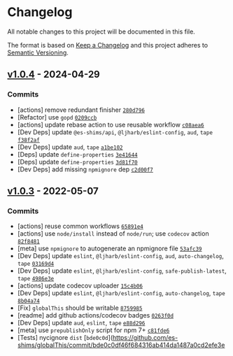 # Changelog

All notable changes to this project will be documented in this file.

The format is based on [Keep a Changelog](https://keepachangelog.com/en/1.0.0/)
and this project adheres to [Semantic Versioning](https://semver.org/spec/v2.0.0.html).

## [v1.0.4](https://github.com/es-shims/globalThis/compare/v1.0.3...v1.0.4) - 2024-04-29

### Commits

- [actions] remove redundant finisher [`280d796`](https://github.com/es-shims/globalThis/commit/280d796f7cd61da47c026d8ec8dd88015d4ed95f)
- [Refactor] use `gopd` [`0209ccb`](https://github.com/es-shims/globalThis/commit/0209ccb2cd95b785e7e8868fab035cdc87216b58)
- [actions] update rebase action to use reusable workflow [`c08aea6`](https://github.com/es-shims/globalThis/commit/c08aea6240c3747cbc3e5f4d7c3eb740ec4f0627)
- [Dev Deps] update `@es-shims/api`, `@ljharb/eslint-config`, `aud`, `tape` [`f38f2af`](https://github.com/es-shims/globalThis/commit/f38f2af14797abbe466b428f0ce74843c43746d7)
- [Dev Deps] update `aud`, `tape` [`a1be102`](https://github.com/es-shims/globalThis/commit/a1be102c91da38830a45804de6a0582f752fe53f)
- [Deps] update `define-properties` [`3e41644`](https://github.com/es-shims/globalThis/commit/3e416444f87350a6df70bf778e95eb713c3011e6)
- [Deps] update `define-properties` [`3d81f70`](https://github.com/es-shims/globalThis/commit/3d81f7048ce35285e3e719b1f53fba02516e9811)
- [Dev Deps] add missing `npmignore` dep [`c2d00f7`](https://github.com/es-shims/globalThis/commit/c2d00f70d4c11cb2f035c398cb560db9677b6dc6)

## [v1.0.3](https://github.com/es-shims/globalThis/compare/v1.0.2...v1.0.3) - 2022-05-07

### Commits

- [actions] reuse common workflows [`65891e4`](https://github.com/es-shims/globalThis/commit/65891e4d285ae04e216ff01160cff861e0e41a4f)
- [actions] use `node/install` instead of `node/run`; use `codecov` action [`82f8481`](https://github.com/es-shims/globalThis/commit/82f84815027f666f625e1ccb41f723800a05d016)
- [meta] use `npmignore` to autogenerate an npmignore file [`53afc39`](https://github.com/es-shims/globalThis/commit/53afc39bfd3eb262c5e6e9dfd25e4f81f3578c1c)
- [Dev Deps] update `eslint`, `@ljharb/eslint-config`, `aud`, `auto-changelog`, `tape` [`03169d4`](https://github.com/es-shims/globalThis/commit/03169d4254c9ef177d6537becca5b0b56df50d91)
- [Dev Deps] update `eslint`, `@ljharb/eslint-config`, `safe-publish-latest`, `tape` [`4986e3e`](https://github.com/es-shims/globalThis/commit/4986e3e20c5f664601871a0fac68c1efd0a68472)
- [actions] update codecov uploader [`15c4b06`](https://github.com/es-shims/globalThis/commit/15c4b062b1a9434dbec93604ed31b6893d11d458)
- [Dev Deps] update `eslint`, `@ljharb/eslint-config`, `auto-changelog`, `tape` [`8b04a74`](https://github.com/es-shims/globalThis/commit/8b04a749d3cb2f825920beb700899f0c13ad2fb8)
- [Fix] `globalThis` should be writable [`8759985`](https://github.com/es-shims/globalThis/commit/87599852d5f91e2e1f06e424cdefcd443ec98476)
- [readme] add github actions/codecov badges [`0263f0d`](https://github.com/es-shims/globalThis/commit/0263f0debfa982b928fcd301b11fe3e3193bf33d)
- [Dev Deps] update `aud`, `eslint`, `tape` [`e88d296`](https://github.com/es-shims/globalThis/commit/e88d296bb026633bdd1be2e1542903a5d0107cd8)
- [meta] use `prepublishOnly` script for npm 7+ [`c81fde6`](https://github.com/es-shims/globalThis/commit/c81fde6a9e44345e56dada588e16db736809ddd9)
- [Tests] nycignore `dist` [`bde0c0d`](https://github.com/es-shims/globalThis/commit/bde0c0df46f684316ab414da1487a0cd2efe3e